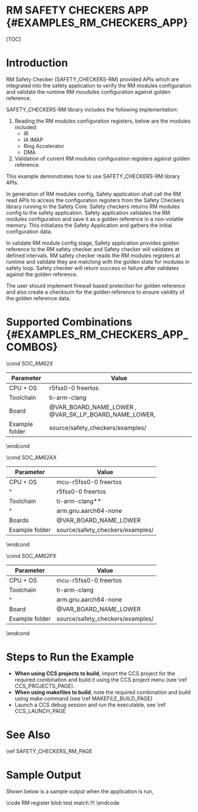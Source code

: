 # RM SAFETY CHECKERS APP {#EXAMPLES_RM_CHECKERS_APP}

[TOC]

# Introduction

RM Safety Checker (SAFETY_CHECKERS-RM) provided APIs which are integrated into the safety application to verify the RM modules configuration and validate the runtime RM moudules configuration against golden reference.

SAFETY_CHECKERS-RM library includes the following implementation:
1. Reading the RM modules configuration registers, below are the modules included:
      * IR
      * IA IMAP
      * Ring Accelerator
      * DMA
2. Validation of current RM modules configuration registers against golden reference.

This example demonstrates how to use SAFETY_CHECKERS-RM library APIs.

In generation of RM modules config, Safety application shall call the RM read APIs to access the configuration registers from the Safety Checkers library running in the Safety Core. Safety checkers returns RM modules config to the safety application. Safety application validates the RM modules configuration and save it as a golden reference in a non-volatile memory. This initializes the Safety Application and gathers the initial configuration data.

In validate RM module config stage, Safety application provides golden reference to the RM safety checker and Safety checker will validates at defined intervals. RM safety checker reads the RM modules registers at runtime and validate they are matching with the golden state for modules in safety loop. Safety checker will return success or failure after validates against the golden reference.

The user should implement firewall based protection for golden reference and also create a checksum for the golden reference to ensure validity of the golden reference data.

# Supported Combinations {#EXAMPLES_RM_CHECKERS_APP_COMBOS}

\cond SOC_AM62X

 Parameter      | Value
 ---------------|-----------
 CPU + OS       | r5fss0-0 freertos
 Toolchain      | ti-arm-clang
 Board          | @VAR_BOARD_NAME_LOWER , @VAR_SK_LP_BOARD_NAME_LOWER,
 Example folder | source/safety_checkers/examples/

\endcond

\cond SOC_AM62AX

 Parameter      | Value
 ---------------|-----------
 CPU + OS       | mcu-r5fss0-0 freertos
 ^              | r5fss0-0 freertos
 Toolchain      | ti-arm-clang**
 ^              | arm.gnu.aarch64-none
 Boards         | @VAR_BOARD_NAME_LOWER
 Example folder | source/safety_checkers/examples/

\endcond

\cond SOC_AM62PX

 Parameter      | Value
 ---------------|-----------
 CPU + OS       | mcu-r5fss0-0 freertos
 Toolchain      | ti-arm-clang
 ^              | arm.gnu.aarch64-none
 Board          | @VAR_BOARD_NAME_LOWER
 Example folder | source/safety_checkers/examples/

\endcond

# Steps to Run the Example

- **When using CCS projects to build**, import the CCS project for the required combination
  and build it using the CCS project menu (see \ref CCS_PROJECTS_PAGE).
- **When using makefiles to build**, note the required combination and build using
  make command (see \ref MAKEFILE_BUILD_PAGE)
- Launch a CCS debug session and run the executable, see \ref CCS_LAUNCH_PAGE

# See Also

\ref SAFETY_CHECKERS_RM_PAGE

# Sample Output

Shown below is a sample output when the application is run,

\code
RM register blob test match !!!
\endcode

